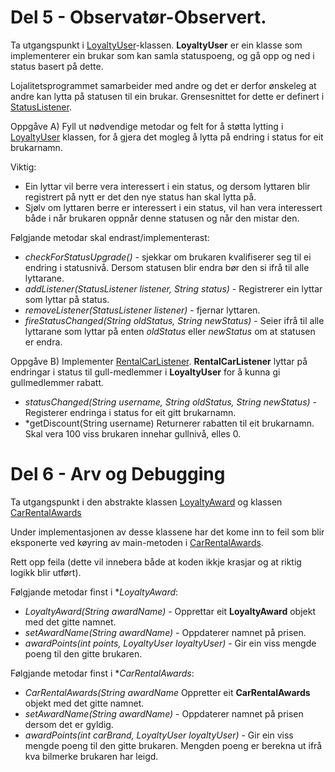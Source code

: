 # Del 5 - Observatør-Observert. 

Ta utgangspunkt i [LoyaltyUser](LoyaltyUser.java)-klassen. 
**LoyaltyUser** er ein klasse som implementerer ein brukar som kan samla statuspoeng, og gå opp og ned i status basert på dette. 

Lojalitetsprogrammet samarbeider med andre og det er derfor ønskeleg at andre kan lytta på statusen til ein brukar. Grensesnittet for dette er definert i [StatusListener](StatusListener.java).

Oppgåve A) 
Fyll ut nødvendige metodar og felt for å støtta lytting i [LoyaltyUser](LoyaltyUser.java) klassen, for å gjera det mogleg å lytta på endring i status for eit brukarnamn.

Viktig:
- Ein lyttar vil berre vera interessert i ein status, og dersom lyttaren blir registrert på nytt er det den nye status han skal lytta på. 
- Sjølv om lyttaren berre er interessert i ein status, vil han vera interessert både i når brukaren oppnår denne statusen og når den mistar den.

Følgjande metodar skal endrast/implementerast:
- *checkForStatusUpgrade()* - sjekkar om brukaren kvalifiserer seg til ei endring i statusnivå. Dersom statusen blir endra bør den si ifrå til alle lyttarane. 
- *addListener(StatusListener listener, String status)* - Registrerer ein lyttar som lyttar på status.
- *removeListener(StatusListener listener)* - fjernar lyttaren.
- *fireStatusChanged(String oldStatus, String newStatus)* - Seier ifrå til alle lyttarane som lyttar på enten *oldStatus* eller *newStatus* om at statusen er endra.


Oppgåve B) 
Implementer [RentalCarListener](RentalCarListener.java). 
**RentalCarListener** lyttar på endringar i status til gull-medlemmer i **LoyaltyUser** for å kunna gi gullmedlemmer rabatt. 

- *statusChanged(String username, String oldStatus, String newStatus)* - Registerer endringa i status for eit gitt brukarnamn. 
- *getDiscount(String username) Returnerer rabatten til eit brukarnamn. Skal vera 100 viss brukaren innehar gullnivå, elles 0.

# Del 6 - Arv og Debugging

Ta utgangspunkt i den abstrakte klassen [LoyaltyAward](LoyaltyAward.java) og klassen [CarRentalAwards](CarRentalAwards.java)

Under implementasjonen av desse klassene har det kome inn to feil som blir eksponerte ved køyring av main-metoden i [CarRentalAwards](CarRentalAwards.java). 

Rett opp feila (dette vil innebera både at koden ikkje krasjar og at riktig logikk blir utført).

Følgjande metodar finst i **LoyaltyAward*:

- *LoyaltyAward(String awardName)* - Opprettar eit **LoyaltyAward** objekt med det gitte namnet.
- *setAwardName(String awardName)* - Oppdaterer namnet på prisen. 
- *awardPoints(int points, LoyaltyUser loyaltyUser)* - Gir ein viss mengde poeng til den gitte brukaren. 

Følgjande metodar finst i **CarRentalAwards*:

- *CarRentalAwards(String awardName* Oppretter eit **CarRentalAwards** objekt med det gitte namnet.
- *setAwardName(String awardName)* - Oppdaterer namnet på prisen dersom det er gyldig. 
- *awardPoints(int carBrand, LoyaltyUser loyaltyUser)* - Gir ein viss mengde poeng til den gitte brukaren. Mengden poeng er berekna ut ifrå kva bilmerke brukaren har leigd.